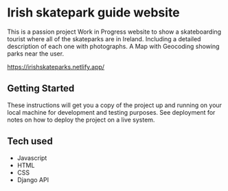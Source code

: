 # Irish skatepark guide website

This is a passion project Work in Progress website to show a skateboarding tourist where all of the skateparks are in Ireland. Including a detailed description of each one with photographs.
A Map with Geocoding showing parks near the user.

https://irishskateparks.netlify.app/

## Getting Started

These instructions will get you a copy of the project up and running on your local machine for development and testing purposes. See deployment for notes on how to deploy the project on a live system.

## Tech used

- Javascript
-  HTML
-   CSS
-   Django API

